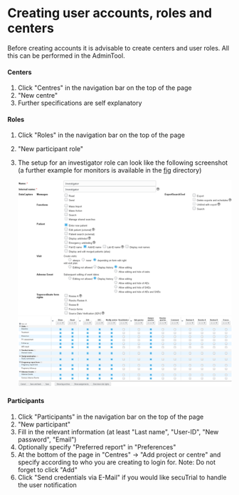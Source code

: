 # Creating user accounts, roles and centers 

Before creating accounts it is advisable to create centers and user roles. All this can be performed in the AdminTool.

#### Centers

1. Click "Centres" in the navigation bar on the top of the page
2. "New centre"
3. Further specifications are self explanatory

#### Roles

1. Click "Roles" in the navigation bar on the top of the page
2. "New participant role"
3. The setup for an investigator role can look like the following screenshot <br>
(a further example for monitors is available in the [fig](fig) directory)

    ![investigatortop](fig/investigator_top.png)
    ![investigatorbot](fig/investigator_bottom.png)

#### Participants

1. Click "Participants" in the navigation bar on the top of the page
2. "New participant"
3. Fill in the relevant information (at least "Last name", "User-ID", "New password", "Email")
4. Optionally specify "Preferred report" in "Preferences"
5. At the bottom of the page in "Centres" -> "Add project or centre" and specify according to who you are creating to login for. Note: Do not forget to click "Add"
6. Click "Send credentials via E-Mail" if you would like secuTrial to handle the user notification
